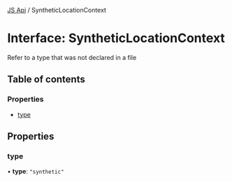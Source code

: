 [JS Api](../index.md) / SyntheticLocationContext

# Interface: SyntheticLocationContext

Refer to a type that was not declared in a file

## Table of contents

### Properties

- [type](SyntheticLocationContext.md#type)

## Properties

### type

• **type**: ``"synthetic"``
